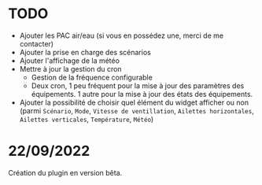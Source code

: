 # TODO
 - Ajouter les PAC air/eau (si vous en possédez une, merci de me contacter)
 - Ajouter la prise en charge des scénarios
 - Ajouter l'affichage de la météo
 - Mettre à jour la gestion du cron
    - Gestion de la fréquence configurable
    - Deux cron, 1 peu fréquent pour la mise à jour des paramètres des équipements. 1 autre pour la mise à jour des états des équipements.
 - Ajouter la possibilité de choisir quel élément du widget afficher ou non (parmi `Scénario`, `Mode`, `Vitesse de ventillation`, `Ailettes horizontales`, `Ailettes verticales`, `Température`, `Météo`)

# 22/09/2022
Création du plugin en version bêta.